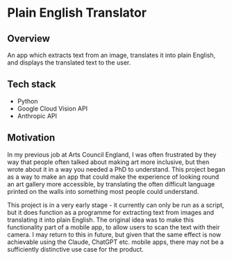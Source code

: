 # Plain English Translator

## Overview

An app which extracts text from an image, translates it into plain English, and displays the translated text to the user.

## Tech stack

- Python
- Google Cloud Vision API
- Anthropic API

## Motivation

In my previous job at Arts Council England, I was often frustrated by they way that people often talked about making art more inclusive, but then wrote about it in a way you needed a PhD to understand. This project began as a way to make an app that could make the experience of looking round an art gallery more accessible, by translating the often difficult language printed on the walls into something most people could understand.

This project is in a very early stage - it currently can only be run as a script, but it does function as a programme for extracting text from images and translating it into plain English. The original idea was to make this functionality part of a mobile app, to allow users to scan the text with their camera. I may return to this in future, but given that the same effect is now achievable using the Claude, ChatGPT etc. mobile apps, there may not be a sufficiently distinctive use case for the product.
